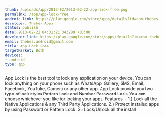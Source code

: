 ```yaml
--- 
thumb: /uploads/app/2013-02/2013-02-22-app-lock-free.png
permalink: /app/app-lock-free
android_link: https://play.google.com/store/apps/details?id=com.thebes.applockfree
developer: Thebes Apps
status: publish
date: 2013-02-22 04:31:21.343289 +00:00
developer_link: https://play.google.com/store/apps/details?id=com.thebes.applockfree
email: thebes.android@gmail.com
title: App Lock Free
targetMarket: Both
devices: 
- android
type: app
---
```


App Lock is the best tool to lock any application on your device. You can lock anything on your phone such as WhatsApp, Gallery, SMS, Email, Facebook, YouTube, Camera or any other app.
App Lock provide you two type of lock styles Pattern Lock and Number Password Lock. You can choose whichever you like for locking your apps.
Features: -
1.)	Lock all the Native Applications & any Third Party Applications.
2.)	Protect installed apps by using Password or Pattern Lock.
3.)	Lock/Unlock all the install
